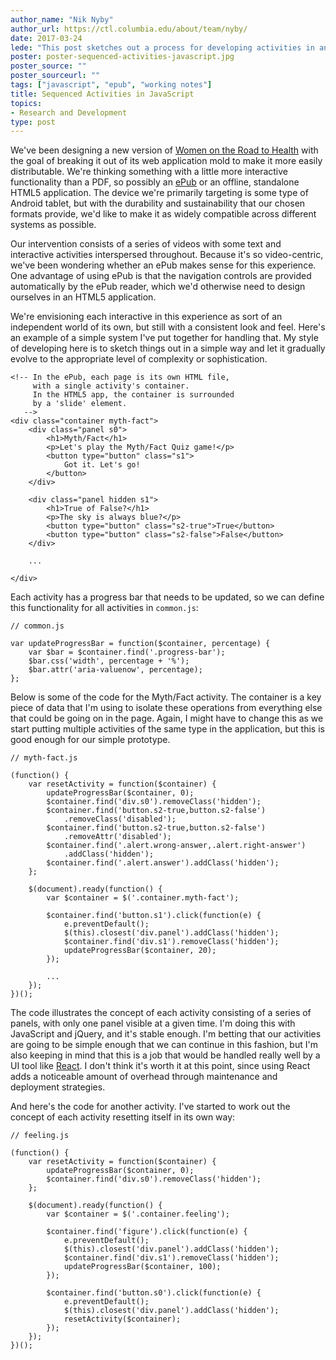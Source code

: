 ```yaml
---
author_name: "Nik Nyby"
author_url: https://ctl.columbia.edu/about/team/nyby/
date: 2017-03-24
lede: "This post sketches out a process for developing activities in an ePub-style environment."
poster: poster-sequenced-activities-javascript.jpg
poster_source: ""
poster_sourceurl: ""
tags: ["javascript", "epub", "working notes"]
title: Sequenced Activities in JavaScript
topics:
- Research and Development
type: post
---
```


We've been designing a new version of [Women on the Road to
Health](https://github.com/ccnmtl/worth3) with the goal of breaking it
out of its web application mold to make it more easily
distributable. We're thinking something with a little more interactive
functionality than a PDF, so possibly an
[ePub](https://en.wikipedia.org/wiki/EPUB) or an offline, standalone
HTML5 application. The device we're primarily targeting is some type
of Android tablet, but with the durability and sustainability that our
chosen formats provide, we'd like to make it as widely compatible
across different systems as possible.

Our intervention consists of a series of videos with some text and
interactive activities interspersed throughout. Because it's so
video-centric, we've been wondering whether an ePub makes sense for
this experience. One advantage of using ePub is that the navigation
controls are provided automatically by the ePub reader, which
we'd otherwise need to design ourselves in an HTML5 application.

We're envisioning each interactive in this experience as sort of an
independent world of its own, but still with a consistent look and
feel. Here's an example of a simple system I've put together for
handling that. My style of developing here is to sketch things out in
a simple way and let it gradually evolve to the appropriate level of
complexity or sophistication.

```
<!-- In the ePub, each page is its own HTML file, 
     with a single activity's container.
     In the HTML5 app, the container is surrounded
     by a 'slide' element.
   -->
<div class="container myth-fact">
    <div class="panel s0">
        <h1>Myth/Fact</h1>
        <p>Let's play the Myth/Fact Quiz game!</p>
        <button type="button" class="s1">
            Got it. Let's go!
        </button>
    </div>
    
    <div class="panel hidden s1">
        <h1>True of False?</h1>
        <p>The sky is always blue?</p>
        <button type="button" class="s2-true">True</button>
        <button type="button" class="s2-false">False</button>
    </div>
    
    ...
    
</div>
```

Each activity has a progress bar that needs to be updated, so we can
define this functionality for all activities in `common.js`:

```
// common.js

var updateProgressBar = function($container, percentage) {
    var $bar = $container.find('.progress-bar');
    $bar.css('width', percentage + '%');
    $bar.attr('aria-valuenow', percentage);
};
```

Below is some of the code for the Myth/Fact activity. The container is
a key piece of data that I'm using to isolate these operations from
everything else that could be going on in the page. Again, I might
have to change this as we start putting multiple activities of the
same type in the application, but this is good enough for our simple
prototype.

```
// myth-fact.js

(function() {
    var resetActivity = function($container) {
        updateProgressBar($container, 0);
        $container.find('div.s0').removeClass('hidden');
        $container.find('button.s2-true,button.s2-false')
            .removeClass('disabled');
        $container.find('button.s2-true,button.s2-false')
            .removeAttr('disabled');
        $container.find('.alert.wrong-answer,.alert.right-answer')
            .addClass('hidden');
        $container.find('.alert.answer').addClass('hidden');
    };

    $(document).ready(function() {
        var $container = $('.container.myth-fact');

        $container.find('button.s1').click(function(e) {
            e.preventDefault();
            $(this).closest('div.panel').addClass('hidden');
            $container.find('div.s1').removeClass('hidden');
            updateProgressBar($container, 20);
        });

        ...
    });
})();
```

The code illustrates the concept of each activity consisting of a
series of panels, with only one panel visible at a given time. I'm
doing this with JavaScript and jQuery, and it's stable enough. I'm
betting that our activities are going to be simple enough that we can
continue in this fashion, but I'm also keeping in mind that this is a
job that would be handled really well by a UI tool
like [React](https://facebook.github.io/react/). I don't think it's
worth it at this point, since using React adds a noticeable amount of
overhead through maintenance and deployment strategies.

And here's the code for another activity. I've started to work out the
concept of each activity resetting itself in its own way:

```
// feeling.js

(function() {
    var resetActivity = function($container) {
        updateProgressBar($container, 0);
        $container.find('div.s0').removeClass('hidden');
    };

    $(document).ready(function() {
        var $container = $('.container.feeling');

        $container.find('figure').click(function(e) {
            e.preventDefault();
            $(this).closest('div.panel').addClass('hidden');
            $container.find('div.s1').removeClass('hidden');
            updateProgressBar($container, 100);
        });

        $container.find('button.s0').click(function(e) {
            e.preventDefault();
            $(this).closest('div.panel').addClass('hidden');
            resetActivity($container);
        });
    });
})();
```
